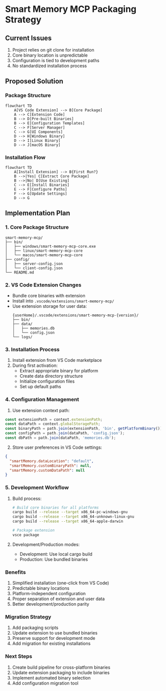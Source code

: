 # Smart Memory MCP Packaging Strategy

## Current Issues
1. Project relies on git clone for installation
2. Core binary location is unpredictable
3. Configuration is tied to development paths
4. No standardized installation process

## Proposed Solution

### Package Structure
```mermaid
flowchart TD
    A[VS Code Extension] --> B[Core Package]
    A --> C[Extension Code]
    B --> D[Pre-built Binaries]
    B --> E[Configuration Templates]
    C --> F[Server Manager]
    C --> G[UI Components]
    D --> H[Windows Binary]
    D --> I[Linux Binary]
    D --> J[macOS Binary]
```

### Installation Flow
```mermaid
flowchart TD
    A[Install Extension] --> B{First Run?}
    B -->|Yes| C[Extract Core Package]
    B -->|No| D[Use Existing]
    C --> E[Install Binaries]
    E --> F[Configure Paths]
    F --> G[Update Settings]
    D --> G
```

## Implementation Plan

### 1. Core Package Structure
```
smart-memory-mcp/
├── bin/
│   ├── windows/smart-memory-mcp-core.exe
│   ├── linux/smart-memory-mcp-core
│   └── macos/smart-memory-mcp-core
├── config/
│   ├── server-config.json
│   └── client-config.json
└── README.md
```

### 2. VS Code Extension Changes
- Bundle core binaries with extension
- Install into `.vscode/extensions/smart-memory-mcp/`
- Use extension storage for user data:
  ```
  {userHome}/.vscode/extensions/smart-memory-mcp-{version}/
  ├── bin/
  ├── data/
  │   ├── memories.db
  │   └── config.json
  └── logs/
  ```

### 3. Installation Process
1. Install extension from VS Code marketplace
2. During first activation:
   - Extract appropriate binary for platform
   - Create data directory structure
   - Initialize configuration files
   - Set up default paths

### 4. Configuration Management
1. Use extension context path:
```typescript
const extensionPath = context.extensionPath;
const dataPath = context.globalStoragePath;
const binaryPath = path.join(extensionPath, 'bin', getPlatformBinary());
const configPath = path.join(dataPath, 'config.json');
const dbPath = path.join(dataPath, 'memories.db');
```

2. Store user preferences in VS Code settings:
```json
{
  "smartMemory.dataLocation": "default",
  "smartMemory.customBinaryPath": null,
  "smartMemory.customDataPath": null
}
```

### 5. Development Workflow
1. Build process:
   ```bash
   # Build core binaries for all platforms
   cargo build --release --target x86_64-pc-windows-gnu
   cargo build --release --target x86_64-unknown-linux-gnu
   cargo build --release --target x86_64-apple-darwin

   # Package extension
   vsce package
   ```

2. Development/Production modes:
   - Development: Use local cargo build
   - Production: Use bundled binaries

### Benefits
1. Simplified installation (one-click from VS Code)
2. Predictable binary locations
3. Platform-independent configuration
4. Proper separation of extension and user data
5. Better development/production parity

### Migration Strategy
1. Add packaging scripts
2. Update extension to use bundled binaries
3. Preserve support for development mode
4. Add migration for existing installations

### Next Steps
1. Create build pipeline for cross-platform binaries
2. Update extension packaging to include binaries
3. Implement automated binary selection
4. Add configuration migration tool
